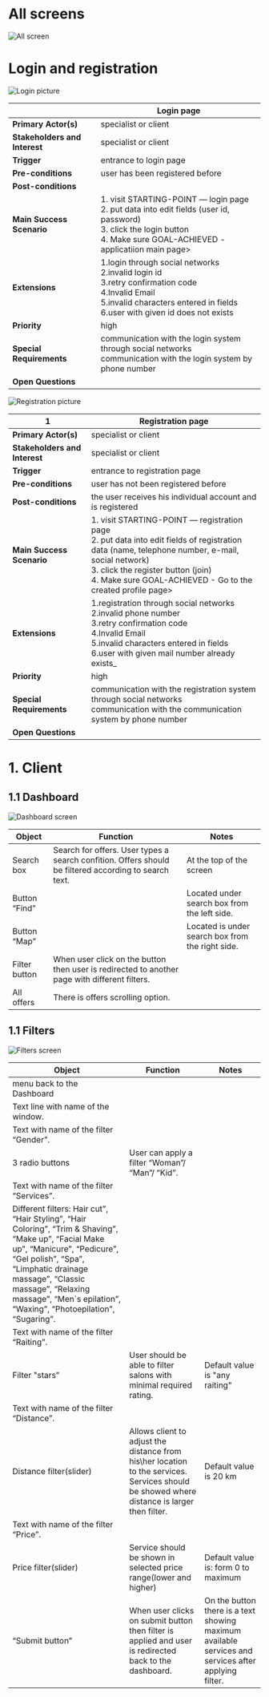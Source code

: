# All screens
![All screen](https://github.com/Kaylas3000/beautify/blob/master/All-screens.png)
# Login and registration


![Login picture](https://github.com/Kaylas3000/beautify/blob/master/SignUp-1.png)

|  | **Login page** |
| --- | --- |
| **Primary Actor(s)**| specialist or client |
| **Stakeholders and Interest** | specialist or client |
| **Trigger** | entrance to login page |
| **Pre-conditions**  | user has been registered before | 
| **Post-conditions** |  | 
| **Main Success Scenario** |  1. visit STARTING-POINT — login page <br>  2. put data into edit fields (user id, password)<br> 3. click the login button <br> 4. Make sure GOAL-ACHIEVED - applicatiion main page> |
| **Extensions** | 1.login through social networks<br> 2.invalid login id<br> 3.retry confirmation code<br> 4.Invalid Email<br> 5.invalid characters entered in fields<br> 6.user with given id does not exists |
| **Priority** | high|
| **Special Requirements** |communication with the login system through social networks <br> communication with the login system by phone number|
|**Open Questions** |  |

![Registration picture](https://github.com/Kaylas3000/beautify/blob/master/SignUp-2.png)

| **1** | **Registration page** |
| --- | --- |
| **Primary Actor(s)**| specialist or client |
| **Stakeholders and Interest** | specialist or client |
| **Trigger** | entrance to registration page |
| **Pre-conditions** | user has not been registered before | 
| **Post-conditions** | the user receives his individual account and is registered | 
| **Main Success Scenario** |  1. visit STARTING-POINT — registration page <br>  2. put data into edit fields of registration data (name, telephone number, e-mail, social network)<br> 3. click the register button (join)<br> 4. Make sure GOAL-ACHIEVED - Go to the created profile page> |
| **Extensions** | 1.registration through social networks<br> 2.invalid phone number<br> 3.retry confirmation code<br> 4.Invalid Email<br> 5.invalid characters entered in fields<br> 6.user with given mail number already exists_ |
| **Priority** | high|
| **Special Requirements** |communication with the registration system through social networks <br> communication with the communication system by phone number|
|**Open Questions** |  |


# 1. Client
## 1.1 Dashboard
![Dashboard screen](https://github.com/Kaylas3000/beautify/blob/master/Client-Figma-Screens/Android%20-%2012CLI.png)


| **Object** | **Function** | **Notes** |
| --- | --- | --- |
|Search box|Search for offers. User types a search confition. Offers should be filtered according to search text.|At the top of the screen|
|Button “Find”||Located under search box from the left side.|
|Button “Map”||Located is under search box from the right side.|
|Filter button|When user click on the button then user is redirected to another page with different filters.||
|All offers|There is offers scrolling option.||

## 1.1 Filters
![Filters screen](https://github.com/Kaylas3000/beautify/blob/master/Client-Figma-Screens/Android%20-%2015CLI.png)

| **Object** | **Function** | **Notes** |
| --- | --- | --- |
|menu back to the Dashboard|||
|Text line with name of the window.||
|Text with name of the filter “Gender”.||
| 3 radio buttons|User can apply a filter “Woman”/ “Man”/ “Kid”.||
|Text with name of the filter “Services”.||
|Different filters: Hair cut”, “Hair Styling”, “Hair Coloring”, “Trim & Shaving”, “Make up”, “Facial Make up”, “Manicure”, “Pedicure”, “Gel polish”, “Spa”, “Limphatic drainage massage”, “Classic massage”, “Relaxing massage”, “Men`s epilation”, “Waxing”, “Photoepilation”, “Sugaring”.||
|Text with name of the filter “Raiting”.||
|Filter "stars"|User should be able to filter salons with minimal required rating.|Default value is "any raiting"|
|Text with name of the filter “Distance”.||
|Distance filter(slider)|Allows client to adjust the distance from his\her location to the services. Services should be showed where distance is larger then filter.|Default value is 20 km|
|Text with name of the filter “Price”.||
|Price filter(slider)|Service should be shown in selected price range(lower and higher)|Default value is: form 0 to maximum|
|“Submit button” |When user clicks on submit button then filter is applied and user is redirected back to the dashboard.|On the button there is a text showing maximum available services and services after applying filter.|
